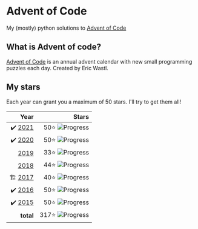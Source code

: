 # Advent of Code
My (mostly) python solutions to [Advent of Code](https://adventofcode.com)

## What is Advent of code?
[Advent of Code](https://adventofcode.com/about) is an annual advent calendar with new small programming puzzles each day. Created by Eric Wastl.

## My stars
Each year can grant you a maximum of 50 stars. I'll try to get them all! 


|  Year |Stars |
|------:|---:|
| ✔️ [2021](2021) | 50⭐️ ![Progress](https://progress-bar.dev/50/?scale=50&suffix=⭐️)|
| ✔️ [2020](2020) | 50⭐️ ![Progress](https://progress-bar.dev/50/?scale=50&suffix=⭐️)|
|   [2019](2019) | 33⭐️ ![Progress](https://progress-bar.dev/33/?scale=50&suffix=⭐️)|
|  [2018](2018) | 44⭐️ ![Progress](https://progress-bar.dev/44/?scale=50&suffix=⭐️)|
| 🏗 [2017](2017) | 40⭐️ ![Progress](https://progress-bar.dev/40/?scale=50&suffix=⭐️)|
| ✔️ [2016](2016) | 50⭐️ ![Progress](https://progress-bar.dev/50/?scale=50&suffix=⭐️) | 
| ✔️ [2015](2015) | 50⭐️  ![Progress](https://progress-bar.dev/50/?scale=50&suffix=⭐️)  |
|**total** | 317⭐️ ![Progress](https://progress-bar.dev/317/?scale=350&suffix=⭐️)|
